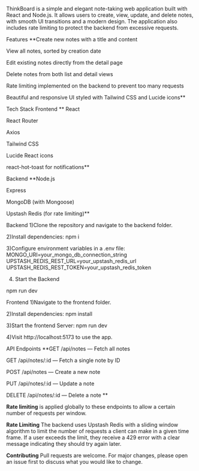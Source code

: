 ThinkBoard is a simple and elegant note-taking web application built with React and Node.js. It allows users to create, view, update, and delete notes, with smooth UI transitions and a modern design. The application also includes rate limiting to protect the backend from excessive requests.

Features
**Create new notes with a title and content

View all notes, sorted by creation date

Edit existing notes directly from the detail page

Delete notes from both list and detail views

Rate limiting implemented on the backend to prevent too many requests

Beautiful and responsive UI styled with Tailwind CSS and Lucide icons**



Tech Stack
  Frontend
  ** React

   React Router

   Axios

   Tailwind CSS

   Lucide React icons

   react-hot-toast for notifications**

  Backend
  **Node.js
  
  Express
  
  MongoDB (with Mongoose)
  
  Upstash Redis (for rate limiting)**




Backend
1)Clone the repository and navigate to the backend folder.

2)Install dependencies:
    npm i

3)Configure environment variables in a .env file:
MONGO_URI=your_mongo_db_connection_string
UPSTASH_REDIS_REST_URL=your_upstash_redis_url
UPSTASH_REDIS_REST_TOKEN=your_upstash_redis_token

4) Start the Backend

npm run dev








Frontend
1)Navigate to the frontend folder.

2)Install dependencies:
  npm install


3)Start the frontend Server:
  npm run dev

4)Visit http://localhost:5173 to use the app.



API Endpoints
**GET /api/notes — Fetch all notes

GET /api/notes/:id — Fetch a single note by ID

POST /api/notes — Create a new note

PUT /api/notes/:id — Update a note

DELETE /api/notes/:id — Delete a note
**


**Rate limiting** is applied globally to these endpoints to allow a certain number of requests per window.

**Rate Limiting**
The backend uses Upstash Redis with a sliding window algorithm to limit the number of requests a client can make in a given time frame.
If a user exceeds the limit, they receive a 429 error with a clear message indicating they should try again later.

**Contributing**
Pull requests are welcome. For major changes, please open an issue first to discuss what you would like to change.


